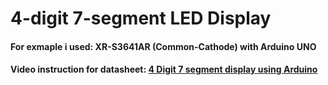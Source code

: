 # 4-digit 7-segment LED Display

#### For exmaple i used: XR-S3641AR (Common-Cathode) with Arduino UNO
#### Video instruction for datasheet: [4 Digit 7 segment display using Arduino](https://www.youtube.com/watch?v=3m4jhmafg8E)
